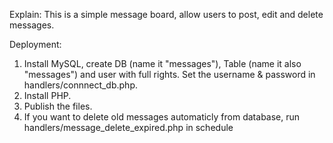 Explain:
This is a simple message board, allow users to post, edit and delete messages.


Deployment:
1. Install MySQL, create DB (name it "messages"), Table (name it also "messages") and user with full rights. Set the username & password in handlers/connnect_db.php.
2. Install PHP.
3. Publish the files.
4. If you want to delete old messages automaticly from database, run handlers/message_delete_expired.php in schedule
